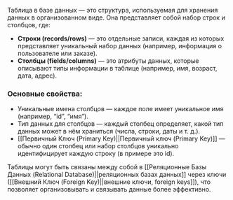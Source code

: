 Таблица в базе данных — это структура, используемая для хранения данных в организованном виде. Она представляет собой набор строк и столбцов, где:
- **Строки (records/rows)** — это отдельные записи, каждая из которых представляет уникальный набор данных (например, информация о пользователе или заказе).
- **Столбцы (fields/columns)** — это атрибуты данных, которые описывают типы информации в таблице (например, имя, возраст, дата, адрес).

### Основные свойства:

- Уникальные имена столбцов — каждое поле имеет уникальное имя (например, “id”, “имя”).
- Тип данных для столбцов — каждый столбец определяет, какой тип данных может в нём храниться (числа, строки, даты и т. д.).
- [[Первичный Ключ (Primary Key)||Первичный ключ (Primary Key)]] — обычно один столбец или набор столбцов уникально идентифицирует каждую строку (в примере это id).


Таблицы могут быть связаны между собой в [[Реляционные Базы Данных (Relational Database)||реляционных базах данных]] через ключи ([[Внешний Ключ (Foreign Key)||внешние ключи, foreign keys]]), что позволяет организовывать и связывать данные более эффективно.